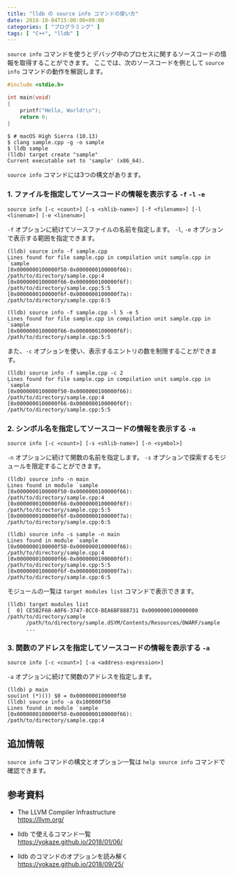 ```yaml
---
title: "lldb の source info コマンドの使い方"
date: 2018-10-04T15:00:00+09:00
categories: [ "プログラミング" ]
tags: [ "C++", "lldb" ]
---
```


`source info` コマンドを使うとデバッグ中のプロセスに関するソースコードの情報を取得することができます。
ここでは、次のソースコードを例として `source info` コマンドの動作を解説します。

```cpp
#include <stdio.h>

int main(void)
{
    printf("Hello, World!\n");
    return 0;
}
```

```shell
$ # macOS High Sierra (10.13)
$ clang sample.cpp -g -o sample
$ lldb sample
(lldb) target create "sample"
Current executable set to 'sample' (x86_64).
```

`source info` コマンドには3つの構文があります。

### 1. ファイルを指定してソースコードの情報を表示する `-f` `-l` `-e`
`source info [-c <count>] [-s <shlib-name>] [-f <filename>] [-l <linenum>] [-e <linenum>]`

`-f` オプションに続けてソースファイルの名前を指定します。
`-l`, `-e` オプションで表示する範囲を指定できます。

```shell
(lldb) source info -f sample.cpp
Lines found for file sample.cpp in compilation unit sample.cpp in `sample
[0x0000000100000f50-0x0000000100000f66): /path/to/directory/sample.cpp:4
[0x0000000100000f66-0x0000000100000f6f): /path/to/directory/sample.cpp:5:5
[0x0000000100000f6f-0x0000000100000f7a): /path/to/directory/sample.cpp:6:5
```

```shell
(lldb) source info -f sample.cpp -l 5 -e 5
Lines found for file sample.cpp in compilation unit sample.cpp in `sample
[0x0000000100000f66-0x0000000100000f6f): /path/to/directory/sample.cpp:5:5
```

また、`-c` オプションを使い、表示するエントリの数を制限することができます。

```shell
(lldb) source info -f sample.cpp -c 2
Lines found for file sample.cpp in compilation unit sample.cpp in `sample
[0x0000000100000f50-0x0000000100000f66): /path/to/directory/sample.cpp:4
[0x0000000100000f66-0x0000000100000f6f): /path/to/directory/sample.cpp:5:5
```

### 2. シンボル名を指定してソースコードの情報を表示する `-n`
`source info [-c <count>] [-s <shlib-name>] [-n <symbol>]`

`-n` オプションに続けて関数の名前を指定します。
`-s` オプションで探索するモジュールを限定することができます。

```shell
(lldb) source info -n main
Lines found in module `sample
[0x0000000100000f50-0x0000000100000f66): /path/to/directory/sample.cpp:4
[0x0000000100000f66-0x0000000100000f6f): /path/to/directory/sample.cpp:5:5
[0x0000000100000f6f-0x0000000100000f7a): /path/to/directory/sample.cpp:6:5
```

```shell
(lldb) source info -s sample -n main
Lines found in module `sample
[0x0000000100000f50-0x0000000100000f66): /path/to/directory/sample.cpp:4
[0x0000000100000f66-0x0000000100000f6f): /path/to/directory/sample.cpp:5:5
[0x0000000100000f6f-0x0000000100000f7a): /path/to/directory/sample.cpp:6:5
```

モジュールの一覧は `target modules list` コマンドで表示できます。

```shell
(lldb) target modules list
[  0] CE5B2F68-A0F6-3747-8CC0-BEA6BF888731 0x0000000100000000 /path/to/directory/sample
      /path/to/directory/sample.dSYM/Contents/Resources/DWARF/sample
      ...
```

### 3. 関数のアドレスを指定してソースコードの情報を表示する `-a`
`source info [-c <count>] [-a <address-expression>]`

`-a` オプションに続けて関数のアドレスを指定します。

```shell
(lldb) p main
sou(int (*)()) $0 = 0x0000000100000f50
(lldb) source info -a 0x100000f50
Lines found in module `sample
[0x0000000100000f50-0x0000000100000f66): /path/to/directory/sample.cpp:4
```

## 追加情報

`source info` コマンドの構文とオプション一覧は `help source info` コマンドで確認できます。

## 参考資料
- The LLVM Compiler Infrastructure<br />
  <span style="word-break: break-all;">
  https://llvm.org/
  </span>

- lldb で使えるコマンド一覧<br />
  <span style="word-break: break-all;">
  https://yokaze.github.io/2018/01/06/
  </span>

- lldb のコマンドのオプションを読み解く<br />
  <span style="word-break: break-all;">
  https://yokaze.github.io/2018/09/25/
  </span>
